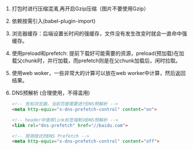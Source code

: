 1. 打包时进行压缩混淆,再开启Gzip压缩（图片不要使用Gzip）

2. 依赖按需引入(babel-plugin-import)

3. 浏览器缓存：后端设置长时间的强缓存，文件没有发生改变时就会一直命中强缓存。

4. 使用preload和prefetch: 提前下载好可能需要的资源，preload(预加载)在加载父chunk时，并行加载，而prefetch则是在父chunk加载后，闲时拉取。

5. 使用web woker，一些非常大的计算可以放在web worker中计算，然后返回结果。

6. DNS预解析 (合理使用，不得滥用)

   ```html
   <!-- 告知浏览器，当前页面需要进行DNS预解析 -->
   <meta http-equiv="x-dns-prefetch-control" content="on">
   
   <!-- header中使用link标签强制对DNS预解析 -->
   <link rel="dns-prefetch" href="//baidu.com">

   <!-- 禁用隐式的DNS Prefetch -->
   <meta http-equiv="x-dns-prefetch-control" content="off">
   ```
   
   

